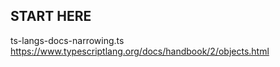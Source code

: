 ## START HERE
ts-langs-docs-narrowing.ts
https://www.typescriptlang.org/docs/handbook/2/objects.html
